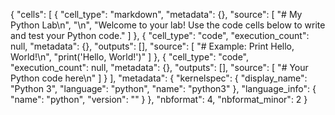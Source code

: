 {
 "cells": [
  {
   "cell_type": "markdown",
   "metadata": {},
   "source": [
    "# My Python Lab\n",
    "\n",
    "Welcome to your lab! Use the code cells below to write and test your Python code."
   ]
  },
  {
   "cell_type": "code",
   "execution_count": null,
   "metadata": {},
   "outputs": [],
   "source": [
    "# Example: Print Hello, World!\n",
    "print('Hello, World!')"
   ]
  },
  {
   "cell_type": "code",
   "execution_count": null,
   "metadata": {},
   "outputs": [],
   "source": [
    "# Your Python code here\n"
   ]
  }
 ],
 "metadata": {
  "kernelspec": {
   "display_name": "Python 3",
   "language": "python",
   "name": "python3"
  },
  "language_info": {
   "name": "python",
   "version": ""
  }
 },
 "nbformat": 4,
 "nbformat_minor": 2
}
